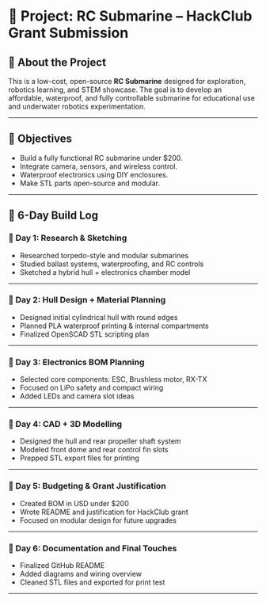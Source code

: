 # 🔱 Project: RC Submarine – HackClub Grant Submission

## 🚀 About the Project

This is a low-cost, open-source **RC Submarine** designed for exploration, robotics learning, and STEM showcase. The goal is to develop an affordable, waterproof, and fully controllable submarine for educational use and underwater robotics experimentation.

---

## 🧠 Objectives

- Build a fully functional RC submarine under $200.
- Integrate camera, sensors, and wireless control.
- Waterproof electronics using DIY enclosures.
- Make STL parts open-source and modular.

---

## 📅 6-Day Build Log

### 📆 Day 1: Research & Sketching  
- Researched torpedo-style and modular submarines  
- Studied ballast systems, waterproofing, and RC controls  
- Sketched a hybrid hull + electronics chamber model

---

### 📆 Day 2: Hull Design + Material Planning  
- Designed initial cylindrical hull with round edges  
- Planned PLA waterproof printing & internal compartments  
- Finalized OpenSCAD STL scripting plan

---

### 📆 Day 3: Electronics BOM Planning  
- Selected core components: ESC, Brushless motor, RX-TX  
- Focused on LiPo safety and compact wiring  
- Added LEDs and camera slot ideas

---

### 📆 Day 4: CAD + 3D Modelling  
- Designed the hull and rear propeller shaft system  
- Modeled front dome and rear control fin slots  
- Prepped STL export files for printing

---

### 📆 Day 5: Budgeting & Grant Justification  
- Created BOM in USD under $200  
- Wrote README and justification for HackClub grant  
- Focused on modular design for future upgrades

---

### 📆 Day 6: Documentation and Final Touches  
- Finalized GitHub README  
- Added diagrams and wiring overview  
- Cleaned STL files and exported for print test

---
